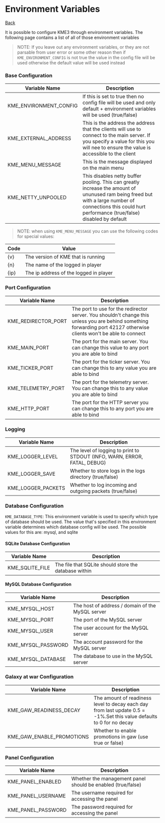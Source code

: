 # Environment Variables

[Back](../README.md)

It is possible to configure KME3 through environment variables. The following page contains
a list of all of those environment variables

> NOTE: If you leave out any environment variables, or they are not parsable from user error
> or some other reason then if `KME_ENVIRONMENT_CONFIG` is not true the value in the config
> file will be used otherwise the default value will be used instead

### Base Configuration

| Variable Name          | Description                                                                                                                                                                                              |
|------------------------|----------------------------------------------------------------------------------------------------------------------------------------------------------------------------------------------------------|
| KME_ENVIRONMENT_CONFIG | If this is set to true then no config file will be used and only default + environment variables will be used  (true/false)                                                                              |
| KME_EXTERNAL_ADDRESS   | This is the address the address that the clients will use to connect to the main server. If you specify a value for this you will nee to ensure the value is accessible to the client                    |
| KME_MENU_MESSAGE       | This is the message displayed on the main menu                                                                                                                                                           |
| KME_NETTY_UNPOOLED     | This disables netty buffer pooling. This can greatly increase the amount of ununused ram being freed but with a large number of connections this could hurt performance (true/false) disabled by default |

> NOTE: when using `KME_MENU_MESSAGE` you can use the following codes for special values:

| Code | Value                                  |
|------|----------------------------------------|
| {v}  | The version of KME that is running     |
| {n}  | The name of the logged in player       |
| {ip} | The ip address of the logged in player |

### Port Configuration

| Variable Name       | Description                                                                                                                                                           |
|---------------------|-----------------------------------------------------------------------------------------------------------------------------------------------------------------------|
| KME_REDIRECTOR_PORT | The port to use for the redirector server. You shouldn't change this unless you are behind something forwarding port 42127 otherwise clients won't be able to connect |
| KME_MAIN_PORT       | The port for the main server. You can change this value to any port you are able to bind                                                                              |
| KME_TICKER_PORT     | The port for the ticker server. You can change this to any value you are able to bind                                                                                 |
| KME_TELEMETRY_PORT  | The port for the telemetry server. You can change this to any value you are able to bind                                                                              |
| KME_HTTP_PORT       | The port for the HTTP server you can change this to any port you are able to bind                                                                                     |

### Logging

| Variable Name      | Description                                                               |
|--------------------|---------------------------------------------------------------------------|
| KME_LOGGER_LEVEL   | The level of logging to print to STDOUT (INFO, WARN, ERROR, FATAL, DEBUG) |
| KME_LOGGER_SAVE    | Whether to store logs in the logs directory (true/false)                  |
| KME_LOGGER_PACKETS | Whether to log incoming and outgoing packets (true/false)                 |

### Database Configuration

`KME_DATABASE_TYPE`: This environment variable is used to specify which type of database
should be used. The value that's specified in this environment variable determines which
database config will be used. The possible values for this are: mysql, and sqlite

#### SQLite Database Configuration

| Variable Name      | Description                                           |
|--------------------|-------------------------------------------------------|
| KME_SQLITE_FILE    | The file that SQLite should store the database within |

#### MySQL Database Configuration

| Variable Name      | Description                                      |
|--------------------|--------------------------------------------------|
| KME_MYSQL_HOST     | The host of address / domain of the MySQL server |
| KME_MYSQL_PORT     | The port of the MySQL server                     |
| KME_MYSQL_USER     | The user account for the MySQL server            |
| KME_MYSQL_PASSWORD | The account password for the MySQL server        |
| KME_MYSQL_DATABASE | The database to use in the MySQL server          |

### Galaxy at war Configuration

| Variable Name             | Description                                                                                                          |
|---------------------------|----------------------------------------------------------------------------------------------------------------------|
| KME_GAW_READINESS_DECAY   | The amount of readiness level to decay each day from last update 0.5 = -1%.Set this value defaults to 0 for no decay |
| KME_GAW_ENABLE_PROMOTIONS | Whether to enable promotions in gaw (use true or false)                                                              |

### Panel Configuration

| Variable Name      | Description                                                 |
|--------------------|-------------------------------------------------------------|
| KME_PANEL_ENABLED  | Whether the management panel should be enabled (true/false) |
| KME_PANEL_USERNAME | The username required for accessing the panel               |
| KME_PANEL_PASSWORD | The password required for accessing the panel               |
